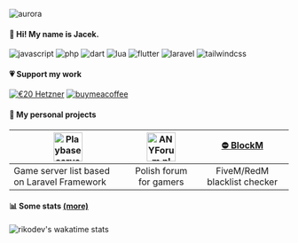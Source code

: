 ![aurora](https://i.imgur.com/2s8NeIV.jpeg)

#### 👋 Hi! My name is Jacek.

![javascript](https://img.shields.io/badge/JavaScript-323330?style=flat-square&logo=javascript&logoColor=F7DF1E) ![php](https://img.shields.io/badge/PHP-777BB4?style=flat-square&logo=php&logoColor=white) ![dart](https://img.shields.io/badge/Dart-0175C2?style=flat-square&logo=dart&logoColor=white) ![lua](https://img.shields.io/badge/Lua-2C2D72?style=flat-square&logo=lua&logoColor=white) ![flutter](https://img.shields.io/badge/Flutter-02569B?style=flat-square&logo=flutter&logoColor=white) ![laravel](https://img.shields.io/badge/Laravel-FF2D20?style=flat-square&logo=laravel&logoColor=white) ![tailwindcss](https://img.shields.io/badge/Tailwind_CSS-38B2AC?style=flat-square&logo=tailwind-css&logoColor=white)

#### 💗 Support my work
[![€20 Hetzner](https://img.shields.io/static/v1?style=for-the-badge&message=Hetzner+€20&color=D50C2D&logo=Hetzner&logoColor=FFFFFF&label=)](https://hetzner.cloud/?ref=gKFXrmrnMgaX) [![buymeacoffee](https://img.shields.io/static/v1?style=for-the-badge&message=Buy+me+a+coffee&color=FD0&logo=buy-me-a-coffee&logoColor=000&label=)](https://www.buymeacoffee.com/RikoDEV)

#### 📁 My personal projects
| [<img src="https://playbase.pro/storage/branding/playbase_color.svg" height="52" alt="Playbase server list logo" />](https://playbase.pro) | [<img src="https://anyforum.pl/uploads/default/original/2X/f/f79eed78c528fb21fa2065322acebc6d47d9e721.webp" height="52" alt="ANYForum.pl logo" />](https://anyforum.pl) | [⛔️ BlockM](https://riko.dev/apps/blockm/) |
| ------------------------------------------- |:--------------------------------------:|:-------------------------------------------:|
| Game server list based on Laravel Framework | Polish forum for gamers                | FiveM/RedM blacklist checker                |

#### 📊 Some stats [(more)](https://wakatime.com/@RikoDEV)
![rikodev's wakatime stats](https://github-readme-stats.vercel.app/api/wakatime?username=RikoDEV&layout=compact&theme=transparent)
